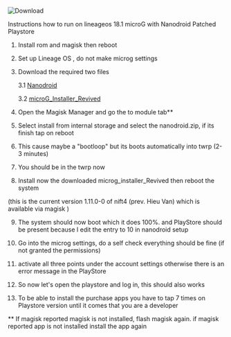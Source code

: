 ![Download](https://user-images.githubusercontent.com/24758741/114311822-97877e80-9af0-11eb-9455-6c300e30a8b3.png)



Instructions how to run on lineageos 18.1 microG with Nanodroid Patched Playstore

1. Install rom and magisk then reboot

2. Set up Lineage OS , do not make microg settings

3. Download the required two files 

    3.1 [Nanodroid](https://github.com/los-legacy/Troubleshooting/releases/download/v1.0/nanodroid.patched.playstore.only.zip)

    3.2 [microG_Installer_Revived](https://github.com/los-legacy/Troubleshooting/releases/download/v1.0/microG_Installer_Revived-Revived_1.11.0-0.11100.zip/)

4. Open the Magisk Manager and go the to module tab**
5. Select install from internal storage and select the nanodroid.zip, if its finish tap on reboot

6. This cause maybe a "bootloop" but its boots automatically into twrp (2-3 minutes)
7. You should be in the twrp now
8. Install now the downloaded microg_installer_Revived then reboot the system 
 
(this is the current version 1.11.0-0 of nift4 (prev. Hieu Van) which is available via magisk )

9. The system should now boot which it does 100%. 
and PlayStore should be present because I edit the entry to 10 in nanodroid setup

10. Go into the microg settings, do a self check everything should be fine (if not granted the permissions)

11. activate all three points under the account settings otherwise there is an error message in the PlayStore

12. So now let's open the playstore and log in, this should also works

13. To be able to install the purchase apps you have to tap 7 times on Playstore version until it comes that you are a developer


** If magisk reported magisk is not installed, flash magisk again. if magisk reported app is not installed install the app again
